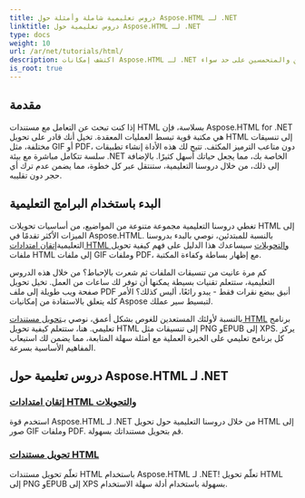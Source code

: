 ```yaml
---
title: دروس تعليمية شاملة وأمثلة حول Aspose.HTML لـ .NET
linktitle: دروس تعليمية حول Aspose.HTML لـ .NET
type: docs
weight: 10
url: /ar/net/tutorials/html/
description: اكتشف إمكانات Aspose.HTML لـ .NET من خلال البرامج التعليمية الشاملة حول تحويلات المستندات والإضافات المصممة خصيصًا للمطورين والمتحمسين على حد سواء.
is_root: true
---
```

## مقدمة

إذا كنت تبحث عن التعامل مع مستندات HTML بسلاسة، فإن Aspose.HTML for .NET هي مكتبة قوية تبسط العمليات المعقدة. تخيل أنك قادر على تحويل HTML إلى تنسيقات مختلفة، مثل GIF أو PDF، دون متاعب الترميز المكثف. تتيح لك هذه الأداة إنشاء تطبيقات سلسة تتكامل مباشرة مع بيئة .NET الخاصة بك، مما يجعل حياتك أسهل كثيرًا. بالإضافة إلى ذلك، من خلال دروسنا التعليمية، ستنتقل عبر كل خطوة، مما يضمن عدم ترك أي حجر دون تقليبه.

## البدء باستخدام البرامج التعليمية

 تغطي دروسنا التعليمية مجموعة متنوعة من المواضيع، من أساسيات تحويلات HTML إلى الميزات الأكثر تقدمًا في Aspose.HTML. بالنسبة للمبتدئين، نوصي بالبدء بدروسنا التعليمية[إتقان امتدادات HTML والتحويلات](./mastering-html-extensions-and-conversions/) سيساعدك هذا الدليل على فهم كيفية تحويل ملفات HTML إلى ملفات GIF وملفات PDF، مع إظهار بساطة وكفاءة المكتبة. 

كم مرة عانيت من تنسيقات الملفات ثم شعرت بالإحباط؟ من خلال هذه الدروس التعليمية، ستتعلم تقنيات بسيطة يمكنها أن توفر لك ساعات من العمل. تخيل تحويل صفحة ويب طويلة إلى ملف PDF أنيق ببضع نقرات فقط - يبدو رائعًا، أليس كذلك؟ الأمر كله يتعلق بالاستفادة من إمكانيات Aspose لتبسيط سير عملك.

 بالنسبة لأولئك المستعدين للغوص بشكل أعمق، نوصي بـ[تحويل مستندات HTML](./converting-html-documents/) برنامج تعليمي. هنا، ستتعلم كيفية تحويل HTML إلى تنسيقات مثل PNG وEPUB إلى XPS. يركز كل برنامج تعليمي على الخبرة العملية مع أمثلة سهلة المتابعة، مما يضمن لك استيعاب المفاهيم الأساسية بسرعة. 

## دروس تعليمية حول Aspose.HTML لـ .NET
### [إتقان امتدادات HTML والتحويلات](./mastering-html-extensions-and-conversions/)
استخدم قوة Aspose.HTML لـ .NET من خلال دروسنا التعليمية حول تحويل HTML إلى صور GIF وملفات PDF. قم بتحويل مستنداتك بسهولة.
### [تحويل مستندات HTML](./converting-html-documents/)
تعلّم تحويل مستندات HTML باستخدام Aspose.HTML لـ .NET! تعلّم تحويل HTML إلى PNG وEPUB إلى XPS بسهولة باستخدام أدلة سهلة الاستخدام.
